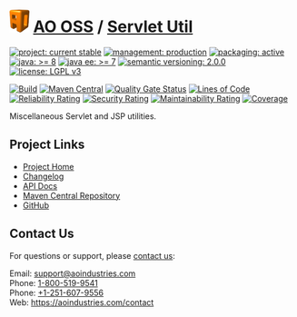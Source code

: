 # [<img src="ao-logo.png" alt="AO Logo" width="35" height="40">](https://github.com/aoindustries) [AO OSS](https://github.com/aoindustries/ao-oss) / [Servlet Util](https://github.com/aoindustries/ao-servlet-util)

[![project: current stable](https://oss.aoapps.com/ao-badges/project-current-stable.svg)](https://aoindustries.com/life-cycle#project-current-stable)
[![management: production](https://oss.aoapps.com/ao-badges/management-production.svg)](https://aoindustries.com/life-cycle#management-production)
[![packaging: active](https://oss.aoapps.com/ao-badges/packaging-active.svg)](https://aoindustries.com/life-cycle#packaging-active)  
[![java: &gt;= 8](https://oss.aoapps.com/ao-badges/java-8.svg)](https://docs.oracle.com/javase/8/docs/api/)
[![java ee: &gt;= 7](https://oss.aoapps.com/ao-badges/javaee-7.svg)](https://docs.oracle.com/javaee/7/api/)
[![semantic versioning: 2.0.0](https://oss.aoapps.com/ao-badges/semver-2.0.0.svg)](http://semver.org/spec/v2.0.0.html)
[![license: LGPL v3](https://oss.aoapps.com/ao-badges/license-lgpl-3.0.svg)](https://www.gnu.org/licenses/lgpl-3.0)

[![Build](https://github.com/aoindustries/ao-servlet-util/workflows/Build/badge.svg?branch=master)](https://github.com/aoindustries/ao-servlet-util/actions?query=workflow%3ABuild)
[![Maven Central](https://maven-badges.herokuapp.com/maven-central/com.aoapps/ao-servlet-util/badge.svg)](https://maven-badges.herokuapp.com/maven-central/com.aoapps/ao-servlet-util)
[![Quality Gate Status](https://sonarcloud.io/api/project_badges/measure?branch=master&project=com.aoapps%3Aao-servlet-util&metric=alert_status)](https://sonarcloud.io/dashboard?branch=master&id=com.aoapps%3Aao-servlet-util)
[![Lines of Code](https://sonarcloud.io/api/project_badges/measure?branch=master&project=com.aoapps%3Aao-servlet-util&metric=ncloc)](https://sonarcloud.io/component_measures?branch=master&id=com.aoapps%3Aao-servlet-util&metric=ncloc)  
[![Reliability Rating](https://sonarcloud.io/api/project_badges/measure?branch=master&project=com.aoapps%3Aao-servlet-util&metric=reliability_rating)](https://sonarcloud.io/component_measures?branch=master&id=com.aoapps%3Aao-servlet-util&metric=Reliability)
[![Security Rating](https://sonarcloud.io/api/project_badges/measure?branch=master&project=com.aoapps%3Aao-servlet-util&metric=security_rating)](https://sonarcloud.io/component_measures?branch=master&id=com.aoapps%3Aao-servlet-util&metric=Security)
[![Maintainability Rating](https://sonarcloud.io/api/project_badges/measure?branch=master&project=com.aoapps%3Aao-servlet-util&metric=sqale_rating)](https://sonarcloud.io/component_measures?branch=master&id=com.aoapps%3Aao-servlet-util&metric=Maintainability)
[![Coverage](https://sonarcloud.io/api/project_badges/measure?branch=master&project=com.aoapps%3Aao-servlet-util&metric=coverage)](https://sonarcloud.io/component_measures?branch=master&id=com.aoapps%3Aao-servlet-util&metric=Coverage)

Miscellaneous Servlet and JSP utilities.

## Project Links
* [Project Home](https://oss.aoapps.com/servlet-util/)
* [Changelog](https://oss.aoapps.com/servlet-util/changelog)
* [API Docs](https://oss.aoapps.com/servlet-util/apidocs/)
* [Maven Central Repository](https://search.maven.org/artifact/com.aoapps/ao-servlet-util)
* [GitHub](https://github.com/aoindustries/ao-servlet-util)

## Contact Us
For questions or support, please [contact us](https://aoindustries.com/contact):

Email: [support@aoindustries.com](mailto:support@aoindustries.com)  
Phone: [1-800-519-9541](tel:1-800-519-9541)  
Phone: [+1-251-607-9556](tel:+1-251-607-9556)  
Web: https://aoindustries.com/contact
